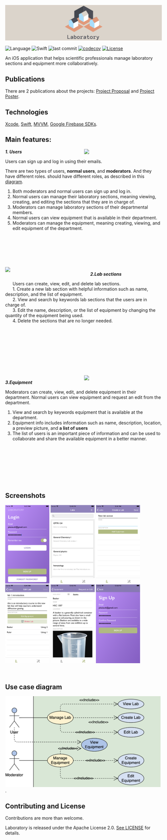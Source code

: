 ![alt laboratory](cover1.png)

![Language](https://img.shields.io/badge/language-Swift%205-orange.svg)
![Swift](https://github.com/2-letters/Laboratory.iOS/workflows/Swift/badge.svg)
![last commit](https://img.shields.io/github/last-commit/2-letters/Laboratory.iOS)
[![codecov](https://codecov.io/gh/2-letters/Laboratory.iOS/branch/master/graph/badge.svg)](https://codecov.io/gh/2-letters/Laboratory.iOS)
[![License](https://img.shields.io/badge/License-Apache%202.0-blue.svg)](https://opensource.org/licenses/Apache-2.0)

An iOS application that helps scientific professionals manage laboratory sections and equipment more collaboratively.
## Publications
There are 2 publications about the projects: [Project Proposal] and [Project Poster].

## Technologies
[Xcode], [Swift], [MVVM], [Google Firebase SDKs].

## Main features:
<img align="right" src="https://media.giphy.com/media/Rfq31tYBT8uFNOWEXT/giphy.gif" width="250">

***1. Users***

Users can sign up and log in using their emails.

There are two types of users, **normal users**, and **moderators**. And they have different roles.
should have different roles, as described in this [diagram](#more-information).
1. Both moderators and normal users can sign up and log in.
2. Normal users can manage their laboratory sections, meaning viewing, creating, and editing the sections that they are in charge
of.
3. Moderators can manage laboratory sections of their departmental members.
4. Normal users can view equipment that is available in their department.
5. Moderators can manage the equipment, meaning creating, viewing, and edit equipment of the department.

</br>
</br>
</br>
</br>
</br>
</br>

<img align="left" src="https://media.giphy.com/media/XcjOToeWwE6N76oL1s/giphy.gif" width="250">



&nbsp;&nbsp;&nbsp;&nbsp;&nbsp;&nbsp;***2.Lab sections***

&nbsp;&nbsp;&nbsp;&nbsp;&nbsp;&nbsp;Users can create, view, edit, and delete lab sections.  
&nbsp;&nbsp;&nbsp;&nbsp;&nbsp;&nbsp;1. Create a new lab section with helpful information such as name, description, and the list of equipment.  
&nbsp;&nbsp;&nbsp;&nbsp;&nbsp;&nbsp;2. View and search by keywords lab sections that the users are in charge of.   
&nbsp;&nbsp;&nbsp;&nbsp;&nbsp;&nbsp;3. Edit the name, description, or the list of equipment by changing the quantity of the equipment being used.   
&nbsp;&nbsp;&nbsp;&nbsp;&nbsp;&nbsp;4. Delete the sections that are no longer needed.  

</br>
</br>
</br>
</br>
</br>
</br>
</br>
</br>
</br>

<img align="right" src="https://media.giphy.com/media/cO7oACdh14Mb3C4zhG/giphy.gif" width="250">


***3.Equipment***

Moderators can create, view, edit, and delete equipment in their department.
Normal users can view equipment and request an edit from the department.
1. View and search by keywords equipment that is available at the department.
2. Equipment info includes information such as name, description, location, a preview picture, and **a list of users**
3. The list of users is an important piece of information and can be used to collaborate and share the available equipment in a better manner.

</br>
</br>
</br>
</br>
</br>
</br>
</br>

## Screenshots

<p float="left">
  <img src="Screenshots/login.png" width="142" />
  <img src="Screenshots/laboratoryList.png" width="142" />
  <img src="Screenshots/addNewLab.png" width="142" />
  <img src="Screenshots/labInfo.png" width="142" />
  <img src="Screenshots/equipmentInfo.png" width="142" />
  <img src="Screenshots/signUp.png" width="142" />
</p>

</br>

## Use case diagram

<img src="diagram.png" alt="diagram" width="500"/>.

## Contributing and License
Contributions are more than welcome.

Laboratory is released under the Apache License 2.0. [See LICENSE](https://github.com/2-letters/Laboratory.iOS/blob/master/LICENSE) for details.

[Project Proposal]: https://drive.google.com/file/d/1MCzDw_U9_WsVgIXtvqrS8UXya_c9Lw3B/view?usp=sharing
[Project Poster]: https://drive.google.com/file/d/1XkFxiIdr9Jf-WzJl3VLbwwOGRJkKqm9e/view?usp=sharing
[Xcode]: https://developer.apple.com/xcode
[Swift]: https://developer.apple.com/swift
[MVVM]: https://cocoacasts.com/model-view-viewmodel-in-swift
[Google Firebase SDKs]: https://firebase.google.com/docs/storage/ios/start
